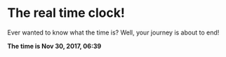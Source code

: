 # The real time clock!

Ever wanted to know what the time is? Well, your journey is about to end!

**The time is Nov 30, 2017, 06:39**